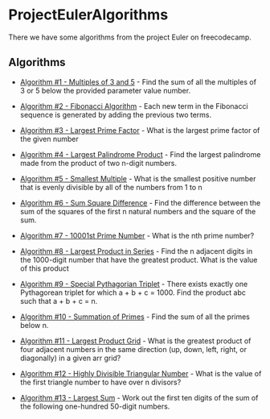 # ProjectEulerAlgorithms

There we have some algorithms from the project Euler on freecodecamp.


## Algorithms

- [Algorithm #1 - Multiples of 3 and 5](https://github.com/Jcardenas99S/ProjectEulerAlgorithms/blob/master/Algorithms/MultiplesOf3and5.cs) - Find the sum of all the multiples of 3 or 5 below the provided parameter value number.

- [Algorithm #2 - Fibonacci Algorithm](https://github.com/Jcardenas99S/ProjectEulerAlgorithms/blob/master/Algorithms/EvenFibonacciNumbers.cs) - Each new term in the Fibonacci sequence is generated by adding the previous two terms. 

- [Algorithm #3 - Largest Prime Factor](https://github.com/Jcardenas99S/ProjectEulerAlgorithms/blob/master/Algorithms/LargestPrimeFactor.cs) - What is the largest prime factor of the given number

- [Algorithm #4 - Largest Palindrome Product](https://github.com/Jcardenas99S/ProjectEulerAlgorithms/blob/master/Algorithms/LargestPalindromeProduct.cs) - Find the largest palindrome made from the product of two n-digit numbers.

- [Algorithm #5 - Smallest Multiple](https://github.com/Jcardenas99S/ProjectEulerAlgorithms/blob/master/Algorithms/SmallestMultiple.cs) - What is the smallest positive number that is evenly divisible by all of the numbers from 1 to n

- [Algorithm #6 - Sum Square Difference](https://github.com/Jcardenas99S/ProjectEulerAlgorithms/blob/master/Algorithms/SumSquareDifference.cs) - Find the difference between the sum of the squares of the first n natural numbers and the square of the sum.

- [Algorithm #7 - 10001st Prime Number](https://github.com/Jcardenas99S/ProjectEulerAlgorithms/blob/master/Algorithms/10001stPrime.cs) - What is the nth prime number?
  
- [Algorithm #8 - Largest Product in Series](https://github.com/Jcardenas99S/ProjectEulerAlgorithms/blob/master/Algorithms/LargestProductInSeries.cs) - Find the n adjacent digits in the 1000-digit number that have the greatest product. What is the value of this product

- [Algorithm #9 - Special Pythagorian Triplet](https://github.com/Jcardenas99S/ProjectEulerAlgorithms/blob/master/Algorithms/SpecialPythagoreanTriplet.cs) - There exists exactly one Pythagorean triplet for which a + b + c = 1000. Find the product abc such that a + b + c = n.

- [Algorithm #10 - Summation of Primes](https://github.com/Jcardenas99S/ProjectEulerAlgorithms/blob/master/Algorithms/SummationOfPrimes.cs) - Find the sum of all the primes below n.

- [Algorithm #11 - Largest Product Grid](https://github.com/Jcardenas99S/ProjectEulerAlgorithms/blob/master/Algorithms/LargestProductGrid.cs) - What is the greatest product of four adjacent numbers in the same direction (up, down, left, right, or diagonally) in a given arr grid?

- [Algorithm #12 - Highly Divisible Triangular Number](https://github.com/Jcardenas99S/ProjectEulerAlgorithms/blob/master/Algorithms/HighlyDivisibleTriangularNumber.cs) - What is the value of the first triangle number to have over n divisors?

- [Algorithm #13 - Largest Sum](https://github.com/Jcardenas99S/ProjectEulerAlgorithms/blob/master/Algorithms/LargeSum.cs) - Work out the first ten digits of the sum of the following one-hundred 50-digit numbers.









